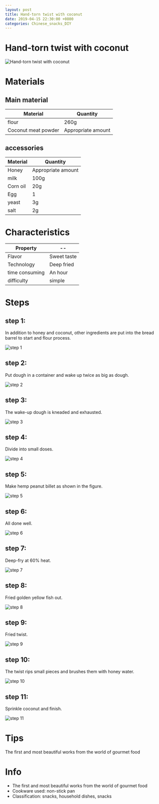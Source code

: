 ```yaml
---
layout: post
title: Hand-torn twist with coconut
date: 2019-04-15 22:30:00 +0800
categories: Chinese_snacks_DIY
---
```


# Hand-torn twist with coconut

![Hand-torn twist with coconut]({{site.baseurl}}/img/429247/429247.jpg)

# Materials


## Main material

Material|Quantity
--|--
flour|260g
Coconut meat powder|Appropriate amount

## accessories

Material|Quantity
--|--
Honey|Appropriate amount
milk|100g
Corn oil|20g
Egg|1
yeast|3g
salt|2g

# Characteristics

Property|--
--|--
Flavor|Sweet taste
Technology|Deep fried
time consuming|An hour
difficulty|simple

# Steps

## step 1:

In addition to honey and coconut, other ingredients are put into the bread barrel to start and flour process.

![step 1]({{site.baseurl}}/img/429247/1.jpg)

## step 2:

Put dough in a container and wake up twice as big as dough.

![step 2]({{site.baseurl}}/img/429247/2.jpg)

## step 3:

The wake-up dough is kneaded and exhausted.

![step 3]({{site.baseurl}}/img/429247/3.jpg)

## step 4:

Divide into small doses.

![step 4]({{site.baseurl}}/img/429247/4.jpg)

## step 5:

Make hemp peanut billet as shown in the figure.

![step 5]({{site.baseurl}}/img/429247/5.jpg)

## step 6:

All done well.

![step 6]({{site.baseurl}}/img/429247/6.jpg)

## step 7:

Deep-fry at 60% heat.

![step 7]({{site.baseurl}}/img/429247/7.jpg)

## step 8:

Fried golden yellow fish out.

![step 8]({{site.baseurl}}/img/429247/8.jpg)

## step 9:

Fried twist.

![step 9]({{site.baseurl}}/img/429247/9.jpg)

## step 10:

The twist rips small pieces and brushes them with honey water.

![step 10]({{site.baseurl}}/img/429247/10.jpg)

## step 11:

Sprinkle coconut and finish.

![step 11]({{site.baseurl}}/img/429247/11.jpg)

# Tips

The first and most beautiful works from the world of gourmet food

# Info

- The first and most beautiful works from the world of gourmet food
- Cookware used: non-stick pan
- Classification: snacks, household dishes, snacks